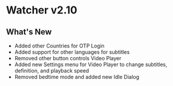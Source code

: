 # Watcher v2.10

## What's New
- Added other Countries for OTP Login
- Added support for other languages for subtitles
- Removed other button controls Video Player
- Added new Settings menu for Video Player to change subtitles, definition, and playback speed
- Removed bedtime mode and added new Idle Dialog